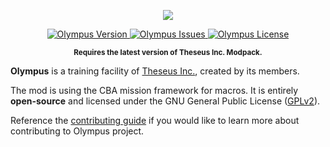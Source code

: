 <p align="center">
    <img src="https://github.com/Theseus-Aegis/Olympus/blob/master/extras/logo/Olympus-Logo.png">
</p>
<p align="center">
    <a href="https://github.com/Theseus-Aegis/Olympus/releases/latest">
        <img src="https://img.shields.io/badge/Version-1.3.1-blue.svg" alt="Olympus Version">
    </a>
    <a href="https://github.com/Theseus-Aegis/Olympus/issues">
        <img src="https://img.shields.io/github/issues-raw/Theseus-Aegis/Olympus.svg?label=Issues" alt="Olympus Issues">
    </a>
    <a href="https://github.com/Theseus-Aegis/Olympus/blob/master/LICENSE">
        <img src="https://img.shields.io/badge/License-GPLv2-red.svg" alt="Olympus License">
    </a>
</p>
<p align="center"><sup><strong>Requires the latest version of Theseus Inc. Modpack.</strong></sup></p>

**Olympus** is a training facility of <a href="http://www.theseus-aegis.com/">Theseus Inc.</a>, created by its members.

The mod is using the CBA mission framework for macros. It is entirely **open-source** and licensed under the GNU General Public License ([GPLv2](https://github.com/Theseus-Aegis/Olympus/blob/master/LICENSE)).

Reference the [contributing guide](https://github.com/Theseus-Aegis/Olympus/blob/master/.github/CONTRIBUTING.md) if you would like to learn more about contributing to Olympus project.
